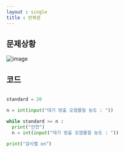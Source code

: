 ```yaml
---
layout : single
title : 반복문
---
```


## 문제상황

![image](https://user-images.githubusercontent.com/80247960/113557684-619e5200-9639-11eb-80b9-e27876d9b40b.png)


## 코드

~~~python

standard = 20

n = int(input("대기 방출 오염물질 농도 : "))

while standard >= n :
  print("안전")
  n = int(input("대기 방출 오염물질 농도 : "))

print("감시벨 on")

~~~

